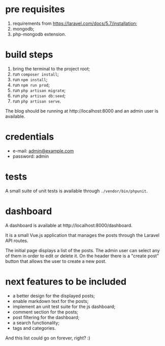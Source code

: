 # pre requisites

1. requirements from https://laravel.com/docs/5.7/installation;
2. mongodb;
3. php-mongodb extension.

# build steps

1. bring the terminal to the project root;
2. run `composer install`;
3. run `npm install`;
4. run `npm run prod`;
5. run `php artisan migrate`;
6. run `php artisan db:seed`;
7. run `php artisan serve`.

The blog should be running at http://localhost:8000 and an admin user is available.

# credentials

- e-mail: admin@example.com
- password: admin

# tests

A small suite of unit tests is available through `./vendor/bin/phpunit`.

# dashboard

A dashboard is available at http://localhost:8000/dashboard.

It is a small Vue.js application that manages the posts through the Laravel API routes.

The initial page displays a list of the posts. The admin user can select any of them in order to edit or delete it. On the header there is a "create post" button that allows the user to create a new post.

# next features to be included

- a better design for the displayed posts;
- enable markdown text for the posts;
- implement an unit test suite for the js dashboard;
- comment section for the posts;
- post filtering for the dashboard;
- a search functionality;
- tags and categories.

And this list could go on forever, right? :)
